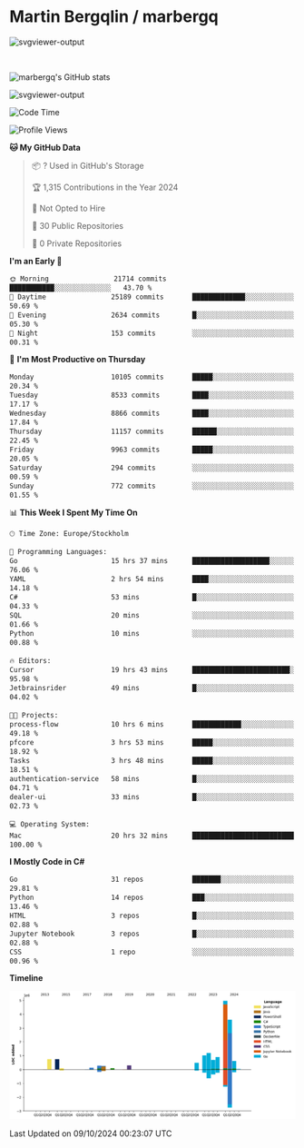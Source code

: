 # Martin Bergqlin / marbergq

![svgviewer-output](https://user-images.githubusercontent.com/2405410/206014777-22d41ecb-c24f-421d-b7d9-bba2cb5bb0de.svg)

<br>

<!--- [![Martin's Week](https://github-readme-stats.vercel.app/api/wakatime?username=marbergq&theme=dark)](https://github.com/anuraghazra/github-readme-stats) -->

![marbergq's GitHub stats](https://github-readme-stats.vercel.app/api?username=marbergq&count_private=true&show_icons=true)

![svgviewer-output](https://wakatime.com/badge/user/3f0a2069-6683-4e19-9a4a-7d21ea815067.svg)

<!--START_SECTION:waka-->
![Code Time](http://img.shields.io/badge/Code%20Time-4%2C448%20hrs%2013%20mins-blue)

![Profile Views](http://img.shields.io/badge/Profile%20Views-0-blue)

**🐱 My GitHub Data** 

> 📦 ? Used in GitHub's Storage 
 > 
> 🏆 1,315 Contributions in the Year 2024
 > 
> 🚫 Not Opted to Hire
 > 
> 📜 30 Public Repositories 
 > 
> 🔑 0 Private Repositories 
 > 
**I'm an Early 🐤** 

```text
🌞 Morning                21714 commits       ███████████░░░░░░░░░░░░░░   43.70 % 
🌆 Daytime                25189 commits       █████████████░░░░░░░░░░░░   50.69 % 
🌃 Evening                2634 commits        █░░░░░░░░░░░░░░░░░░░░░░░░   05.30 % 
🌙 Night                  153 commits         ░░░░░░░░░░░░░░░░░░░░░░░░░   00.31 % 
```
📅 **I'm Most Productive on Thursday** 

```text
Monday                   10105 commits       █████░░░░░░░░░░░░░░░░░░░░   20.34 % 
Tuesday                  8533 commits        ████░░░░░░░░░░░░░░░░░░░░░   17.17 % 
Wednesday                8866 commits        ████░░░░░░░░░░░░░░░░░░░░░   17.84 % 
Thursday                 11157 commits       ██████░░░░░░░░░░░░░░░░░░░   22.45 % 
Friday                   9963 commits        █████░░░░░░░░░░░░░░░░░░░░   20.05 % 
Saturday                 294 commits         ░░░░░░░░░░░░░░░░░░░░░░░░░   00.59 % 
Sunday                   772 commits         ░░░░░░░░░░░░░░░░░░░░░░░░░   01.55 % 
```


📊 **This Week I Spent My Time On** 

```text
🕑︎ Time Zone: Europe/Stockholm

💬 Programming Languages: 
Go                       15 hrs 37 mins      ███████████████████░░░░░░   76.06 % 
YAML                     2 hrs 54 mins       ████░░░░░░░░░░░░░░░░░░░░░   14.18 % 
C#                       53 mins             █░░░░░░░░░░░░░░░░░░░░░░░░   04.33 % 
SQL                      20 mins             ░░░░░░░░░░░░░░░░░░░░░░░░░   01.66 % 
Python                   10 mins             ░░░░░░░░░░░░░░░░░░░░░░░░░   00.88 % 

🔥 Editors: 
Cursor                   19 hrs 43 mins      ████████████████████████░   95.98 % 
Jetbrainsrider           49 mins             █░░░░░░░░░░░░░░░░░░░░░░░░   04.02 % 

🐱‍💻 Projects: 
process-flow             10 hrs 6 mins       ████████████░░░░░░░░░░░░░   49.18 % 
pfcore                   3 hrs 53 mins       █████░░░░░░░░░░░░░░░░░░░░   18.92 % 
Tasks                    3 hrs 48 mins       █████░░░░░░░░░░░░░░░░░░░░   18.51 % 
authentication-service   58 mins             █░░░░░░░░░░░░░░░░░░░░░░░░   04.71 % 
dealer-ui                33 mins             █░░░░░░░░░░░░░░░░░░░░░░░░   02.73 % 

💻 Operating System: 
Mac                      20 hrs 32 mins      █████████████████████████   100.00 % 
```

**I Mostly Code in C#** 

```text
Go                       31 repos            ███████░░░░░░░░░░░░░░░░░░   29.81 % 
Python                   14 repos            ███░░░░░░░░░░░░░░░░░░░░░░   13.46 % 
HTML                     3 repos             █░░░░░░░░░░░░░░░░░░░░░░░░   02.88 % 
Jupyter Notebook         3 repos             █░░░░░░░░░░░░░░░░░░░░░░░░   02.88 % 
CSS                      1 repo              ░░░░░░░░░░░░░░░░░░░░░░░░░   00.96 % 
```



**Timeline**

![Lines of Code chart](https://raw.githubusercontent.com/marbergq/marbergq/main/assets/bar_graph.png)


 Last Updated on 09/10/2024 00:23:07 UTC
<!--END_SECTION:waka-->
